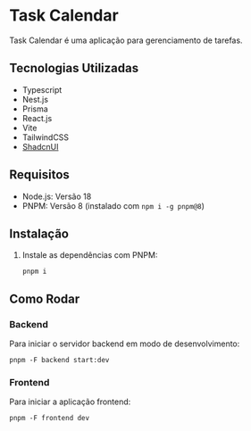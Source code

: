 Task Calendar
=============

Task Calendar é uma aplicação para gerenciamento de tarefas.

Tecnologias Utilizadas
----------------------

-   Typescript
-   Nest.js
-   Prisma
-   React.js
-   Vite
-   TailwindCSS
-   [ShadcnUI](https://ui.shadcn.com/)

Requisitos
----------

-   Node.js: Versão 18
-   PNPM: Versão 8 (instalado com `npm i -g pnpm@8`)

Instalação
----------

1.  Instale as dependências com PNPM:

    `pnpm i`

Como Rodar
----------

### Backend

Para iniciar o servidor backend em modo de desenvolvimento:

`pnpm -F backend start:dev`

### Frontend

Para iniciar a aplicação frontend:

`pnpm -F frontend dev`
